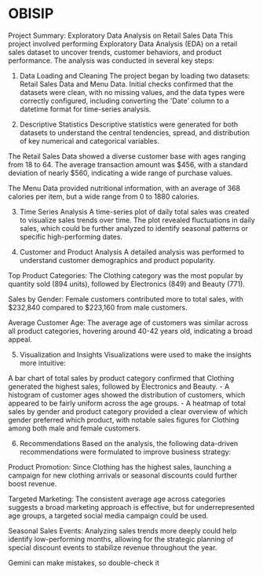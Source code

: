 # OBISIP
Project Summary: Exploratory Data Analysis on Retail Sales Data
This project involved performing Exploratory Data Analysis (EDA) on a retail sales dataset to uncover trends, customer behaviors, and product performance. The analysis was conducted in several key steps:

1. Data Loading and Cleaning
The project began by loading two datasets: Retail Sales Data and Menu Data. Initial checks confirmed that the datasets were clean, with no missing values, and the data types were correctly configured, including converting the 'Date' column to a datetime format for time-series analysis.

2. Descriptive Statistics
Descriptive statistics were generated for both datasets to understand the central tendencies, spread, and distribution of key numerical and categorical variables.

The Retail Sales Data showed a diverse customer base with ages ranging from 18 to 64. The average transaction amount was \$456, with a standard deviation of nearly \$560, indicating a wide range of purchase values.

The Menu Data provided nutritional information, with an average of 368 calories per item, but a wide range from 0 to 1880 calories.

3. Time Series Analysis
A time-series plot of daily total sales was created to visualize sales trends over time. The plot revealed fluctuations in daily sales, which could be further analyzed to identify seasonal patterns or specific high-performing dates.

4. Customer and Product Analysis
A detailed analysis was performed to understand customer demographics and product popularity.

Top Product Categories: The Clothing category was the most popular by quantity sold (894 units), followed by Electronics (849) and Beauty (771).

Sales by Gender: Female customers contributed more to total sales, with \$232,840 compared to \$223,160 from male customers.

Average Customer Age: The average age of customers was similar across all product categories, hovering around 40-42 years old, indicating a broad appeal.

5. Visualization and Insights
Visualizations were used to make the insights more intuitive:

A bar chart of total sales by product category confirmed that Clothing generated the highest sales, followed by Electronics and Beauty. - A histogram of customer ages showed the distribution of customers, which appeared to be fairly uniform across the age groups. - A heatmap of total sales by gender and product category provided a clear overview of which gender preferred which product, with notable sales figures for Clothing among both male and female customers.

6. Recommendations
Based on the analysis, the following data-driven recommendations were formulated to improve business strategy:

Product Promotion: Since Clothing has the highest sales, launching a campaign for new clothing arrivals or seasonal discounts could further boost revenue.

Targeted Marketing: The consistent average age across categories suggests a broad marketing approach is effective, but for underrepresented age groups, a targeted social media campaign could be used.

Seasonal Sales Events: Analyzing sales trends more deeply could help identify low-performing months, allowing for the strategic planning of special discount events to stabilize revenue throughout the year.





Gemini can make mistakes, so double-check it

